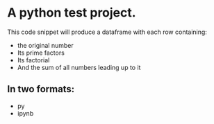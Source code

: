# A python test project.
This code snippet will produce a dataframe with each row containing:
- the original number
- Its prime factors
- Its factorial
- And the sum of all numbers leading up to it
## In two formats:
- py
- ipynb
